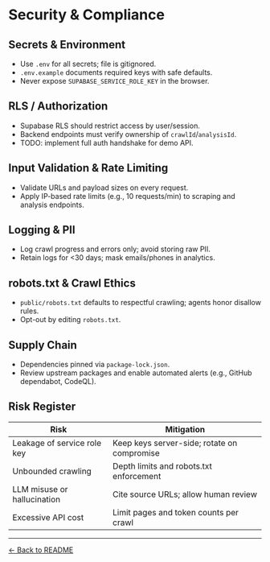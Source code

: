 # Security & Compliance

## Secrets & Environment
- Use `.env` for all secrets; file is gitignored.
- `.env.example` documents required keys with safe defaults.
- Never expose `SUPABASE_SERVICE_ROLE_KEY` in the browser.

## RLS / Authorization
- Supabase RLS should restrict access by user/session.
- Backend endpoints must verify ownership of `crawlId`/`analysisId`.
- TODO: implement full auth handshake for demo API.

## Input Validation & Rate Limiting
- Validate URLs and payload sizes on every request.
- Apply IP-based rate limits (e.g., 10 requests/min) to scraping and analysis endpoints.

## Logging & PII
- Log crawl progress and errors only; avoid storing raw PII.
- Retain logs for <30 days; mask emails/phones in analytics.

## robots.txt & Crawl Ethics
- `public/robots.txt` defaults to respectful crawling; agents honor disallow rules.
- Opt-out by editing `robots.txt`.

## Supply Chain
- Dependencies pinned via `package-lock.json`.
- Review upstream packages and enable automated alerts (e.g., GitHub dependabot, CodeQL).

## Risk Register
| Risk | Mitigation |
| ---- | ---------- |
| Leakage of service role key | Keep keys server-side; rotate on compromise |
| Unbounded crawling | Depth limits and robots.txt enforcement |
| LLM misuse or hallucination | Cite source URLs; allow human review |
| Excessive API cost | Limit pages and token counts per crawl |

---
[← Back to README](README.md)
